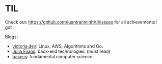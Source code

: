 # TIL
Check out: https://github.com/luantranminh/til/issues for all achievements I got

Blogs:
- [victoria.dev](https://victoria.dev/verbose/): Linux, AWS, Algorithms and Go.
- [Julia Evans](https://jvns.ca/): back-end technologies. (must read)
- [basecs](https://medium.com/basecs):  fundamental computer science.
